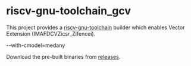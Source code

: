 # riscv-gnu-toolchain_gcv

This project provides a [riscv-gnu-toolchain](https://github.com/riscv-collab/riscv-gnu-toolchain) builder which enables Vector Extension (IMAFDCVZicsr_Zifencei).

--with-cmodel=medany

Download the pre-built binaries from [releases](https://github.com/haipnh/riscv-gnu-toolchain_gcv/releases).
